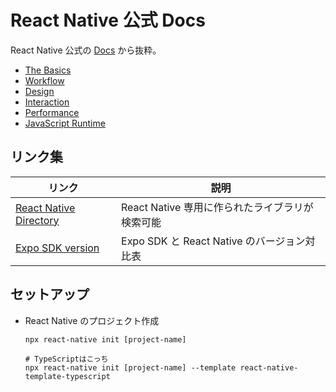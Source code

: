 # React Native 公式 Docs

React Native 公式の [Docs](https://reactnative.dev/docs/getting-started) から抜粋。

- [The Basics](tips/the-basics.md)
- [Workflow](tips/workflow.md)
- [Design](tips/design.md)
- [Interaction](tips/interaction.md)
- [Performance](tips/performance.md)
- [JavaScript Runtime](tips/javascript-runtime.md)

## リンク集

| リンク                                 | 説明                                            |
| -------------------------------------- | ----------------------------------------------- |
| [React Native Directory][rn-directory] | React Native 専用に作られたライブラリが検索可能 |
| [Expo SDK version][expo-sdk-ver]       | Expo SDK と React Native のバージョン対比表     |

[rn-directory]: https://reactnative.directory/
[expo-sdk-ver]: https://docs.expo.dev/versions/latest/?redirected#each-expo-sdk-version-depends-on-a

## セットアップ

- React Native のプロジェクト作成

  ```shell
  npx react-native init [project-name]

  # TypeScriptはこっち
  npx react-native init [project-name] --template react-native-template-typescript
  ```
